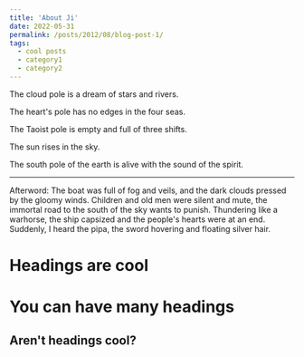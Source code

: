 ```yaml
---
title: 'About Ji'
date: 2022-05-31
permalink: /posts/2012/08/blog-post-1/
tags:
  - cool posts
  - category1
  - category2
---
```


The cloud pole is a dream of stars and rivers.

The heart's pole has no edges in the four seas.

The Taoist pole is empty and full of three shifts.

The sun rises in the sky.

The south pole of the earth is alive with the sound of the spirit.
***
Afterword: The boat was full of fog and veils, and the dark clouds pressed by the gloomy winds. Children and old men were silent and mute, the immortal road to the south of the sky wants to punish. Thundering like a warhorse, the ship capsized and the people's hearts were at an end. Suddenly, I heard the pipa, the sword hovering and floating silver hair.

Headings are cool
======

You can have many headings
======

Aren't headings cool?
------
